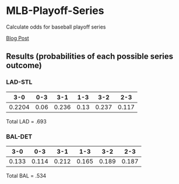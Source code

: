 MLB-Playoff-Series
==================

Calculate odds for baseball playoff series

[Blog Post](http://www.feelinkindablue.com/2014/09/dodgers-chances-against-cardinals-in.html)



## Results (probabilities of each possible series outcome)

### LAD-STL
| 3-0   |  0-3   |  3-1    |  1-3   |    3-2  |    2-3 |
|-------|--------|---------|--------|---------|--------|
|0.2204 | 0.06 | 0.236   | 0.13   | 0.237  |  0.117 |

Total LAD = .693

### BAL-DET

| 3-0 |    0-3   |      3-1  |      1-3  |      3-2  |    2-3 |
|-----|----------|-----------|-----------|-----------|--------|
|0.133|  0.114   |  0.212    | 0.165     | 0.189     |  0.187 |

Total BAL = .534
